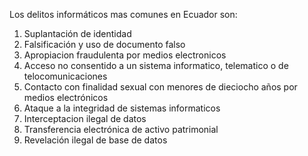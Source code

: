 Los delitos informáticos mas comunes en Ecuador son: 
1. Suplantación de identidad
2. Falsificación y uso de documento falso 
3. Apropiacion fraudulenta por medios electronicos
4. Acceso no consentido a un sistema informatico, telematico o de telocomunicaciones
5. Contacto con finalidad sexual con menores de dieciocho años por medios electrónicos 
6. Ataque a la integridad de sistemas informaticos 
7. Interceptacion ilegal de datos 
8. Transferencia electrónica de activo patrimonial 
9. Revelación ilegal de base de datos